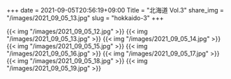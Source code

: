 +++
date  = 2021-09-05T20:56:19+09:00
Title = "北海道 Vol.3"
share_img = "/images/2021_09_05_13.jpg"
slug = "hokkaido-3"
+++


{{< img "/images/2021_09_05_12.jpg" >}}
{{< img "/images/2021_09_05_13.jpg" >}}
{{< img "/images/2021_09_05_14.jpg" >}}
{{< img "/images/2021_09_05_15.jpg" >}}
{{< img "/images/2021_09_05_16.jpg" >}}
{{< img "/images/2021_09_05_17.jpg" >}}
{{< img "/images/2021_09_05_18.jpg" >}}
{{< img "/images/2021_09_05_19.jpg" >}}